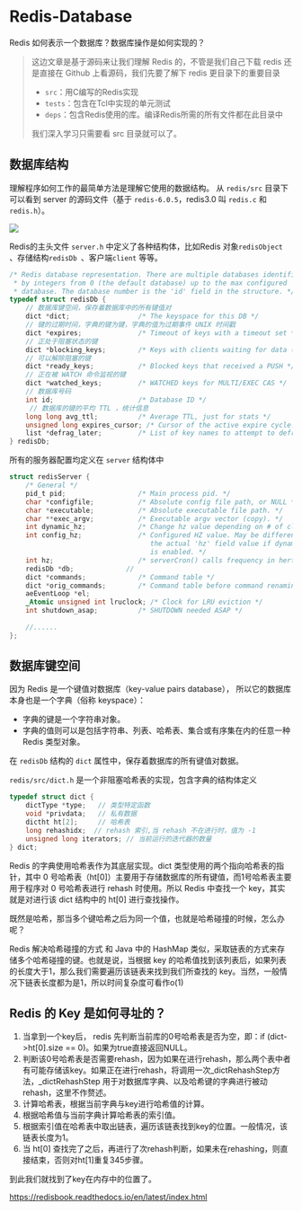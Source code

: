 # Redis-Database

Redis 如何表示一个数据库？数据库操作是如何实现的？

> 这边文章是基于源码来让我们理解 Redis 的，不管是我们自己下载 redis 还是直接在 Github 上看源码，我们先要了解下 redis 更目录下的重要目录
>
> - `src`：用C编写的Redis实现
> - `tests`：包含在Tcl中实现的单元测试
> - `deps`：包含Redis使用的库。编译Redis所需的所有文件都在此目录中
>
> 我们深入学习只需要看 src 目录就可以了。



## 数据库结构

理解程序如何工作的最简单方法是理解它使用的数据结构。 从 `redis/src` 目录下可以看到 server 的源码文件（基于 `redis-6.0.5`，redis3.0 叫 `redis.c` 和 `redis.h`）。

![](https://tva1.sinaimg.cn/large/007S8ZIlly1gfrqvz1u4uj31ci04yq3l.jpg)

Redis的主头文件 `server.h`  中定义了各种结构体，比如Redis 对象`redisObject` 、存储结构`redisDb `、客户端`client` 等等。

```c
/* Redis database representation. There are multiple databases identified
 * by integers from 0 (the default database) up to the max configured
 * database. The database number is the 'id' field in the structure. */
typedef struct redisDb {
  	// 数据库键空间，保存着数据库中的所有键值对
    dict *dict;                 /* The keyspace for this DB */
  	// 键的过期时间，字典的键为键，字典的值为过期事件 UNIX 时间戳
    dict *expires;              /* Timeout of keys with a timeout set */
  	// 正处于阻塞状态的键
    dict *blocking_keys;        /* Keys with clients waiting for data (BLPOP)*/
  	// 可以解除阻塞的键
    dict *ready_keys;           /* Blocked keys that received a PUSH */
  	// 正在被 WATCH 命令监视的键
    dict *watched_keys;         /* WATCHED keys for MULTI/EXEC CAS */
  	// 数据库号码
    int id;                     /* Database ID */
 	 // 数据库的键的平均 TTL ，统计信息
    long long avg_ttl;          /* Average TTL, just for stats */
    unsigned long expires_cursor; /* Cursor of the active expire cycle. */
    list *defrag_later;         /* List of key names to attempt to defrag one by one, gradually. */
} redisDb;
```

所有的服务器配置均定义在 `server` 结构体中

```c
struct redisServer {
    /* General */
    pid_t pid;                  /* Main process pid. */
    char *configfile;           /* Absolute config file path, or NULL */
    char *executable;           /* Absolute executable file path. */
    char **exec_argv;           /* Executable argv vector (copy). */
    int dynamic_hz;             /* Change hz value depending on # of clients. */
    int config_hz;              /* Configured HZ value. May be different than
                                   the actual 'hz' field value if dynamic-hz
                                   is enabled. */
    int hz;                     /* serverCron() calls frequency in hertz */
    redisDb *db;             //
    dict *commands;             /* Command table */
    dict *orig_commands;        /* Command table before command renaming. */
    aeEventLoop *el;
    _Atomic unsigned int lruclock; /* Clock for LRU eviction */
    int shutdown_asap;          /* SHUTDOWN needed ASAP */
  
  	//......
};
```



## 数据库键空间

因为 Redis 是一个键值对数据库（key-value pairs database）， 所以它的数据库本身也是一个字典（俗称 keyspace）：

- 字典的键是一个字符串对象。
- 字典的值则可以是包括字符串、列表、哈希表、集合或有序集在内的任意一种 Redis 类型对象。

在 `redisDb` 结构的 `dict` 属性中，保存着数据库的所有键值对数据。

`redis/src/dict.h` 是一个非阻塞哈希表的实现，包含字典的结构体定义

```c
typedef struct dict {
    dictType *type;   // 类型特定函数
    void *privdata;   // 私有数据
    dictht ht[2];     // 哈希表
    long rehashidx;  // rehash 索引,当 rehash 不在进行时，值为 -1
    unsigned long iterators; // 当前运行的迭代器的数量
} dict;
```

Redis 的字典使用哈希表作为其底层实现。dict 类型使用的两个指向哈希表的指针，其中 0 号哈希表（ht[0]）主要用于存储数据库的所有键值，而1号哈希表主要用于程序对 0 号哈希表进行 rehash 时使用。所以 Redis 中查找一个 key，其实就是对进行该 dict 结构中的 ht[0] 进行查找操作。


既然是哈希，那当多个键哈希之后为同一个值，也就是哈希碰撞的时候，怎么办呢？

Redis 解决哈希碰撞的方式 和 Java 中的 HashMap 类似，采取链表的方式来存储多个哈希碰撞的键。也就是说，当根据 key 的哈希值找到该列表后，如果列表的长度大于1，那么我们需要遍历该链表来找到我们所查找的 key。当然，一般情况下链表长度都为是1，所以时间复杂度可看作o(1)



## Redis 的 Key 是如何寻址的？

1. 当拿到一个key后， redis 先判断当前库的0号哈希表是否为空，即：if (dict->ht[0].size == 0)。如果为true直接返回NULL。
2. 判断该0号哈希表是否需要rehash，因为如果在进行rehash，那么两个表中者有可能存储该key。如果正在进行rehash，将调用一次_dictRehashStep方法，_dictRehashStep 用于对数据库字典、以及哈希键的字典进行被动 rehash，这里不作赘述。
3. 计算哈希表，根据当前字典与key进行哈希值的计算。
4. 根据哈希值与当前字典计算哈希表的索引值。
5. 根据索引值在哈希表中取出链表，遍历该链表找到key的位置。一般情况，该链表长度为1。
6. 当 ht[0] 查找完了之后，再进行了次rehash判断，如果未在rehashing，则直接结束，否则对ht[1]重复345步骤。

到此我们就找到了key在内存中的位置了。






https://redisbook.readthedocs.io/en/latest/index.html